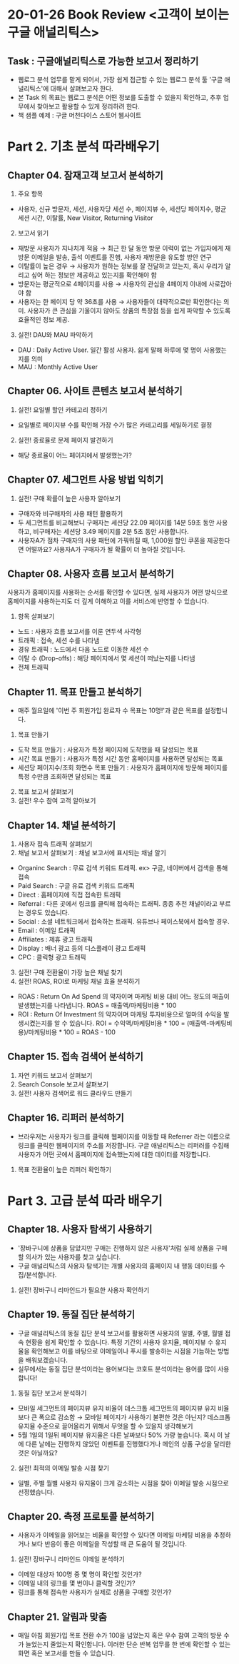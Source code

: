 # 20-01-26 Book Review <고객이 보이는 구글 애널리틱스>
## Task : 구글애널리틱스로 가능한 보고서 정리하기
* 웹로그 분석 업무를 맡게 되어서, 가장 쉽게 접근할 수 있는 웹로그 분석 툴 '구글 애널리틱스'에 대해서 살펴보고자 한다.
* 본 Task 의 목표는 웹로그 분석은 어떤 정보를 도출할 수 있을지 확인하고, 추후 업무에서 찾아보고 활용할 수 있게 정리하려 한다.
* 책 샘플 예제 : 구글 머천다이스 스토어 웹사이트

# Part 2. 기초 분석 따라배우기
## Chapter 04. 잠재고객 보고서 분석하기
1. 주요 항목
- 사용자, 신규 방문자, 세션, 사용자당 세션 수, 페이지뷰 수, 세션당 페이지수, 평균 세션 시간, 이탈률, New Visitor, Returning Visitor
2. 보고서 읽기
- 재방문 사용자가 지나치게 적음 → 최근 한 달 동안 방문 이력이 없는 가입자에게 재방문 이메일을 발송, 출석 이벤트를 진행, 사용자 재방문을 유도할 방안 연구
- 이탈률이 높은 경우 → 사용자가 원하는 정보를 잘 전달하고 있는지, 혹시 우리가 알리고 싶어 하는 정보만 제공하고 있는지를 확인해야 함
- 방문자는 평균적으로 4페이지를 사용 → 사용자의 관심을 4페이지 이내에 사로잡아야 함
- 사용자는 한 페이지 당 약 36초를 사용 → 사용자들이 대략적으로만 확인한다는 의미. 사용자가 큰 관심을 기울이지 않아도 상품의 특장점 등을 쉽게 파악할 수 있도록 효율적인 정보 제공.
3. 실전! DAU와 MAU 파악하기
- DAU : Daily Active User. 일간 활성 사용자. 쉽게 말해 하루에 몇 명이 사용했는지를 의미
- MAU : Monthly Active User

## Chapter 06. 사이트 콘텐츠 보고서 분석하기
1. 실전! 요일별 할인 카테고리 정하기
- 요일별로 페이지뷰 수를 확인해 가장 수가 많은 카테고리를 세일하기로 결정
2. 실전! 종료율로 문제 페이지 발견하기
- 해당 종료율이 어느 페이지에서 발생했는가?

## Chapter 07. 세그먼트 사용 방법 익히기
1. 실전! 구매 확률이 높은 사용자 알아보기
- 구매자와 비구매자의 사용 패턴 활용하기
- 두 세그먼트를 비교해보니 구매자는 세션당 22.09 페이지를 14분 59초 동안 사용하고, 비구매자는 세션당 3.49 페이지를 2분 5초 동안 사용합니다. 
- 사용자A가 점차 구매자의 사용 패턴에 가꿔워질 때, 1,000원 할인 쿠폰을 제공한다면 어떨까요? 사용자A가 구매자가 될 확률이 더 높아질 것입니다.

## Chapter 08. 사용자 흐름 보고서 분석하기
사용자가 홈페이지를 사용하는 순서를 확인할 수 있다면, 실제 사용자가 어떤 방식으로 홈페이지를 사용하는지도 더 깊게 이해하고 이를 서비스에 반영할 수 있습니다.
1. 항목 살펴보기
- 노드 : 사용자 흐름 보고서를 이룬 연두색 사각형
- 트래픽 : 접속, 세션 수를 나타냄
- 경유 트래픽 : 노드에서 다음 노드로 이동한 세션 수
- 이탈 수 (Drop-offs) : 해당 페이지에서 몇 세션이 떠났는지를 나타냄
- 전체 트래픽

## Chapter 11. 목표 만들고 분석하기
- 매주 월요일에 '이번 주 회원가입 완료자 수 목표는 10명!'과 같은 목표를 설정합니다.
1. 목표 만들기
- 도착 목표 만들기 : 사용자가 특정 페이지에 도착했을 때 달성되는 목표
- 시간 목표 만들기 : 사용자가 특정 시간 동안 홈페이지를 사용하면 달성되는 목표
- 세션당 페이지수/조회 화면수 목표 만들기 : 사용자가 홈페이지에 방문해 페이지를 특정 수만큼 조회하면 달성되는 목표
2. 목표 보고서 살펴보기
3. 실전! 우수 참여 고객 알아보기

## Chapter 14. 채널 분석하기
1. 사용자 접속 트래픽 살펴보기
2. 채널 보고서 살펴보기 : 채널 보고서에 표시되는 채널 알기
- Organinc Search : 무료 검색 키워드 트래픽. ex> 구글, 네이버에서 검색을 통해 접속
- Paid Search : 구글 유료 검색 키워드 트래픽
- Direct : 홈페이지에 직접 접속한 트래픽
- Referral : 다른 곳에서 링크를 클릭해 접속하는 트래픽. 종종 추천 채널이라고 부르는 경우도 있습니다.
- Social : 소셜 네트워크에서 접속하는 트래픽. 유튜브나 페이스북에서 접속할 경우.
- Email : 이메일 트래픽
- Affiliates : 제휴 광고 트래픽
- Display : 배너 광고 등의 디스플레이 광고 트래픽
- CPC : 클릭형 광고 트래픽
3. 실전! 구매 전환율이 가장 높은 채널 찾기
4. 실전! ROAS, ROI로 마케팅 채널 효율 분석하기
- ROAS : Return On Ad Spend 의 약자이며 마케팅 비용 대비 어느 정도의 매출이 발생했는지를 나타냅니다. ROAS = 매출액/마케팅비용 * 100
- ROI : Return Of Investment 의 약자이며 마케팅 투자비용으로 얼마의 수익을 발생시켰는지를 알 수 있습니다. ROI = 수익액/마케팅비용 * 100 = (매출액-마케팅비용)/마케팅비용 * 100 = ROAS - 100

## Chapter 15. 접속 검색어 분석하기
1. 자연 키워드 보고서 살펴보기
2. Search Console 보고서 살펴보기
3. 실전! 사용자 검색어로 워드 클라우드 만들기

## Chapter 16. 리퍼러 분석하기
- 브라우저는 사용자가 링크를 클릭해 웹페이지를 이동할 때 Referrer 라는 이름으로 링크를 클릭한 웹페이지의 주소를 저장합니다. 구글 애널리틱스는 리퍼러를 수집해 사용자가 어떤 곳에서 홈페이지에 접속했는지에 대한 데이터를 저장합니다.
1. 목표 전환율이 높은 리퍼러 확인하기

# Part 3. 고급 분석 따라 배우기
## Chapter 18. 사용자 탐색기 사용하기
- '장바구니에 상품을 담았지만 구매는 진행하지 않은 사용자'처럼 실제 상품을 구매할 의사가 있는 사용자를 찾고 싶습니다.
- 구글 애널리틱스의 사용자 탐색기는 개별 사용자의 홈페이지 내 행동 데이터를 수집/분석합니다.
1. 실전! 장바구니 리마인드가 필요한 사용자 확인하기

## Chapter 19. 동질 집단 분석하기
- 구글 애널리틱스의 동질 집단 분석 보고서를 활용하면 사용자의 일별, 주별, 월별 접속 현황을 쉽게 확인할 수 있습니다. 특정 기간의 사용자 유지율, 페이지뷰 수 유지율을 확인해보고 이를 바탕으로 이메일이나 푸시를 발송하는 시점을 가늠하는 방법을 배워보겠습니다.
- 실무에서는 동질 집단 분석이라는 용어보다는 코호트 분석이라는 용어를 많이 사용합니다!
1. 동질 집단 보고서 분석하기
- 모바일 세그먼트의 페이지뷰 유지 비율이 데스크톱 세그먼트의 페이지뷰 유지 비율보다 큰 폭으로 감소함 → 모바일 페이지가 사용하기 불편한 것은 아닌지? 데스크톱 유지율 수준으로 끌어올리기 위해서 무엇을 할 수 있을지 생각해보기
- 5월 1일의 1일뒤 페이지뷰 유지율은 다른 날짜보다 50% 가량 높습니다. 혹시 이 날에 다른 날에는 진행하지 않았던 이벤트를 진행했다거나 메인의 상품 구성을 달리한 것은 아닐까요?
2. 실전! 최적의 이메일 발송 시점 찾기
- 일별, 주별 월별 사용자 유지율이 크게 감소하는 시점을 찾아 이메일 발송 시점으로 선정했습니다.

## Chapter 20. 측정 프로토콜 분석하기
- 사용자가 이메일을 읽어보는 비율을 확인할 수 있다면 이메일 마케팅 비용을 추정하거나 보다 반응이 좋은 이메일을 작성할 때 큰 도움이 될 것입니다.
1. 실전! 장바구니 리마인드 이메일 분석하기
- 이메일 대상자 100명 중 몇 명이 확인할 것인가?
- 이메일 내의 링크를 몇 번이나 클릭할 것인가?
- 링크를 통해 접속한 사용자가 실제로 상품을 구매할 것인가?

## Chapter 21. 알림과 맞춤
- 매일 아침 회원가입 목표 전환 수가 100을 넘었는지 혹은 우수 참여 고객의 방문 수가 늘었는지 줄었는지 확인합니다. 이러한 단순 반복 업무를 한 번에 확인할 수 있는 화면 혹은 보고서를 만들 수 있습니다.
